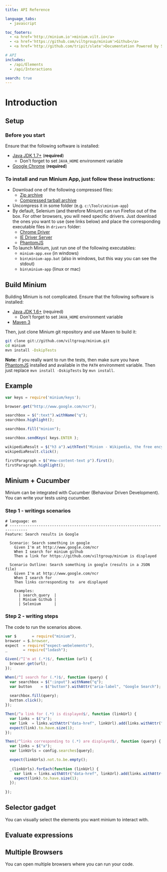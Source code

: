 ```yaml
---
title: API Reference

language_tabs:
  - javascript

toc_footers:
  - <a href='http://minium.io'>minium.vilt.io</a>
  - <a href='https://github.com/viltgroup/minium'>Github</a>
  - <a href='http://github.com/tripit/slate'>Documentation Powered by Slate</a>

# API
includes:
  - /api/Elements
  - /api/Interactions

search: true
---
```


# Introduction


## Setup

### Before you start

Ensure that the following software is installed:

* [Java JDK 1.7+](http://www.oracle.com/technetwork/java/javase/downloads/index.html) (**required**)
  * Don't forget to set `JAVA_HOME` environment variable 
* [Google Chrome](https://www.google.com/intl/en/chrome/browser/) (**required**)


### To install and run Minium App, just follow these instructions:

* Download one of the following compressed files:
  * [Zip archive](https://oss.sonatype.org/content/repositories/releases/com/vilt-group/minium/minium-app/0.9.6/minium-app-0.9.6-bin.zip)
  * [Compressed tarball archive](https://oss.sonatype.org/content/repositories/releases/com/vilt-group/minium/minium-app/0.9.6/minium-app-0.9.6-bin.tar.gz)
* Uncompress it in some folder (e.g. `c:\Tools\minium-app`)
* By default, Selenium (and therefore Minium) can run Firefox out of the box. For other browsers, you will need specific drivers. Just download the ones you want to use (see links below) and place the corresponding executable files in `drivers` folder:
  * [Chrome Driver]()
  * [IE Driver Server](https://code.google.com/p/selenium/downloads/list)
  * [PhantomJS](http://phantomjs.org/download.html)
* To launch Minium, just run one of the following executables:
  * `minium-app.exe` (in windows)
  * `bin\minium-app.bat` (also in windows, but this way you can see the stdout)
  * `bin\minium-app` (linux or mac)


## Build Minium

Building Minium is not complicated. Ensure that the following software is installed:

* [Java JDK 1.6+](http://www.oracle.com/technetwork/java/javase/downloads/index.html) (required)
  * Don't forget to set `JAVA_HOME` environment variable 
* [Maven 3](http://maven.apache.org/download.cgi)

Then, just clone Minium git repository and use Maven to build it:

```bash
git clone git://github.com/viltgroup/minium.git
cd minium
mvn install -DskipTests
```

**Note:** if you really want to run the tests, then make sure you have [PhantomJS](http://phantomjs.org/download.html) installed and available in the `PATH` environment variable. Then just replace `mvn install -DskipTests` by `mvn install`.

## Example

```javascript
var keys = require('minium/keys');

browser.get("http://www.google.com/ncr");

searchbox = $(":text").withName("q");
searchbox.highlight();

searchbox.fill("minion");

searchbox.sendKeys( keys.ENTER );

wikipediaResult = $("h3 a").withText("Minion - Wikipedia, the free encyclopedia");
wikipediaResult.click();

firstParagraph = $("#mw-content-text p").first();
firstParagraph.highlight();
```

## Minium + Cucumber

Minium can be integrated with Cucumber (Behaviour Driven Development). You can write your tests using cucumber.

### Step 1 - writings scenarios

```gherkin
# language: en
# ------------------------------------------------------------------------------
Feature: Search results in Google

  Scenario: Search something in google
    Given I'm at http://www.google.com/ncr
    When I search for minium github
    Then a link for https://github.com/viltgroup/minium is displayed

  Scenario Outline: Search something in google (results in a JSON file)
    Given I'm at http://www.google.com/ncr
    When I search for 
    Then links corresponding to  are displayed

    Examples: 
      | search_query  |
      | Minium Github |
      | Selenium      |
```

### Step 2 - writing steps

The code to run the scenarios above.

```javascript
var $       = require("minium"),
browser = $.browser,
expect  = require("expect-webelements"),
_       = require("lodash");

Given(/^I'm at (.*)$/, function (url) {
  browser.get(url);
});

When(/^I search for (.*)$/, function (query) {
  var searchbox = $(":input").withName("q");
  var button    = $("button").withAttr("aria-label", "Google Search");
  
  searchbox.fill(query);
  button.click();
});

Then(/^a link for (.*) is displayed$/, function (linkUrl) {
  var links = $("a");
  var link  = links.withAttr("data-href", linkUrl).add(links.withAttr("href", linkUrl));
  expect(link).to.have.size(1);
});

Then(/^links corresponding to (.*) are displayed$/, function (query) {
  var links = $("a");
  var linkUrls = config.searches[query];

  expect(linkUrls).not.to.be.empty();
  
  _(linkUrls).forEach(function (linkUrl) {
    var link = links.withAttr("data-href", linkUrl).add(links.withAttr("href", linkUrl));
    expect(link).to.have.size(1);
  });
  
});
```

## Selector gadget
You can visually select the elements you want minium to interact with.

## Evaluate expressions

## Multiple Browsers

You can open multiple browsers where you can run your code.